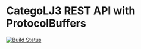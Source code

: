 # CategoLJ3 REST API with ProtocolBuffers

[![Build Status](https://travis-ci.org/categolj/categolj3-api-pb.svg)](https://travis-ci.org/categolj/categolj3-api-pb)